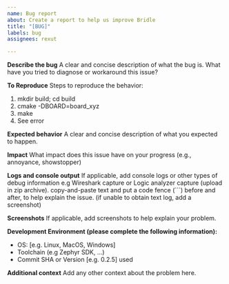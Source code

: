 ```yaml
---
name: Bug report
about: Create a report to help us improve Bridle
title: "[BUG]"
labels: bug
assignees: rexut

---
```


**Describe the bug**
A clear and concise description of what the bug is.
What have you tried to diagnose or workaround this issue?

**To Reproduce**
Steps to reproduce the behavior:
1. mkdir build; cd build
2. cmake -DBOARD=board\_xyz
3. make
4. See error

**Expected behavior**
A clear and concise description of what you expected to happen.

**Impact**
What impact does this issue have on your progress (e.g., annoyance, showstopper)

**Logs and console output**
If applicable, add console logs or other types of debug information
e.g Wireshark capture or Logic analyzer capture (upload in zip archive).
copy-and-paste text and put a code fence (\`\`\`) before and after, to help
explain the issue. (if unable to obtain text log, add a screenshot)

**Screenshots**
If applicable, add screenshots to help explain your problem.

**Development Environment (please complete the following information):**
 - OS: [e.g. Linux, MacOS, Windows]
 - Toolchain (e.g Zephyr SDK, ...)
 - Commit SHA or Version [e.g. 0.2.5] used

**Additional context**
Add any other context about the problem here.
